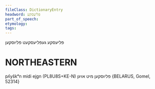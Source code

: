 ```yaml
---
fileClass: DictionaryEntry
headword: פּליעסקע
part_of_speech: 
etymology: 
tags: 
---
```

פּליעסקע
געפּליעסקעט
פּליוסקען

NORTHEASTERN
==============

pʎyškᵉn midi ejgn (PL8U8S+KE-N) פּליוסקען מיט אויגן {BELARUS, Gomel, 52314}